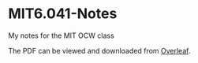 # MIT6.041-Notes
My notes for the MIT OCW class

The PDF can be viewed and downloaded from [Overleaf](https://www.overleaf.com/read/yrdhywjcsbvm).
